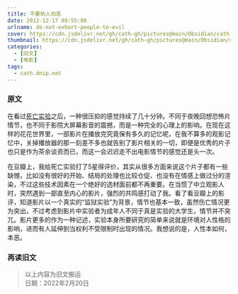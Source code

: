 ```yaml
---
title: 不要劝人向恶
date: 2012-12-17 09:55:00
urlname: do-not-exhort-people-to-evil
cover: https://cdn.jsdelivr.net/gh/cath-gh/pictures@main/Obsidian/cath-gh.github.io/%E6%AD%BB%E4%BA%A1%E5%AE%9E%E9%AA%8C.webp
thumbnail: https://cdn.jsdelivr.net/gh/cath-gh/pictures@main/Obsidian/cath-gh.github.io/%E6%AD%BB%E4%BA%A1%E5%AE%9E%E9%AA%8C.webp
categories:
  - [旧文]
  - [电影]
tags:
  - cath.dnip.net
---
```

### 原文
在看过[死亡实验](http://movie.douban.com/subject/1299510/)之后，一种很压抑的感觉持续了几十分钟。不同于夜晚回想恐怖片情节，也不同于影院大屏幕影音的震撼，而是一种完全的心理上的影响。在现在这样的花花世界里，一部影片在播放完究竟保有多久的记忆呢，在我不算多的观影记忆中，关掉播放器的那一刻差不多也就告别了影片相关的一切，即便是优秀的片子也只是作为茶余谈资而已，而这一会迟迟走不出电影情节的感觉还是头一次。

<!--more-->

在豆瓣上，我给死亡实验打了5星得评价，其实从很多方面来说这个片子都有一些缺憾，比如没有很好的开始、结局的处理也比较仓促、也没有在情感上做过分的渲染，不过这些技术因素在一个绝好的选材面前都不再重要。在当惯了中立观影人时，突然遇到一部直至内心的影片，强烈的共鸣感打动了我。看了看豆瓣上的影评，知道影片以一个真实的“监狱实验”为背景，情节也基本一致，虽然伤亡情况更为突出，不过考虑到影片中实验者为成年人不同于真是实验的大学生，情节并不突兀。影片更多的作为一种记述，实验本身所要研究的简单来说就是环境对人性格的影响，进而有人延伸到当权利不受限制时出现的情况。我想说的是，人性本如何，本恶。

### 再读旧文
> 以上内容为旧文搬运  
> 日期：2022年2月20日